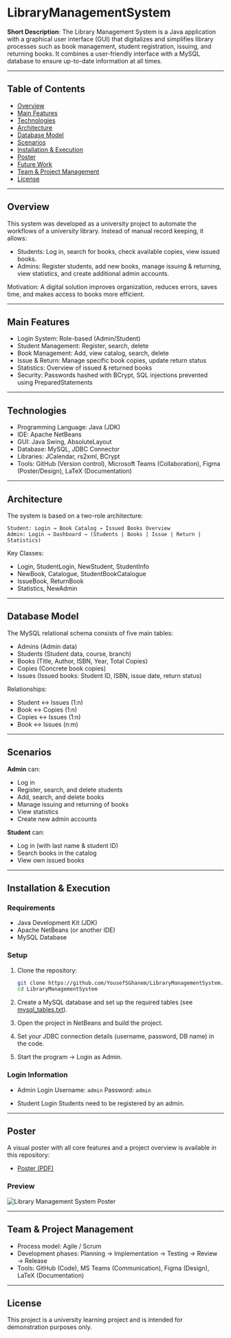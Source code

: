 # LibraryManagementSystem

**Short Description**: The Library Management System is a Java application with a graphical user interface (GUI) that digitalizes and simplifies library processes such as book management, student registration, issuing, and returning books. It combines a user-friendly interface with a MySQL database to ensure up-to-date information at all times.

---

## Table of Contents

* [Overview](#overview)
* [Main Features](#main-features)
* [Technologies](#technologies)
* [Architecture](#architecture)
* [Database Model](#database-model)
* [Scenarios](#scenarios)
* [Installation & Execution](#installation--execution)
* [Poster](#poster)
* [Future Work](#future-work)
* [Team & Project Management](#team--project-management)
* [License](#license)

---

## Overview

This system was developed as a university project to automate the workflows of a university library. Instead of manual record keeping, it allows:

* Students: Log in, search for books, check available copies, view issued books.
* Admins: Register students, add new books, manage issuing & returning, view statistics, and create additional admin accounts.

Motivation: A digital solution improves organization, reduces errors, saves time, and makes access to books more efficient.

---

## Main Features

* Login System: Role-based (Admin/Student)
* Student Management: Register, search, delete
* Book Management: Add, view catalog, search, delete
* Issue & Return: Manage specific book copies, update return status
* Statistics: Overview of issued & returned books
* Security: Passwords hashed with BCrypt, SQL injections prevented using PreparedStatements

---

## Technologies

* Programming Language: Java (JDK)
* IDE: Apache NetBeans
* GUI: Java Swing, AbsoluteLayout
* Database: MySQL, JDBC Connector
* Libraries: JCalendar, rs2xml, BCrypt
* Tools: GitHub (Version control), Microsoft Teams (Collaboration), Figma (Poster/Design), LaTeX (Documentation)

---

## Architecture

The system is based on a two-role architecture:

```
Student: Login → Book Catalog → Issued Books Overview
Admin: Login → Dashboard → (Students | Books | Issue | Return | Statistics)
```

Key Classes:

* Login, StudentLogin, NewStudent, StudentInfo
* NewBook, Catalogue, StudentBookCatalogue
* IssueBook, ReturnBook
* Statistics, NewAdmin

---

## Database Model

The MySQL relational schema consists of five main tables:

* Admins (Admin data)
* Students (Student data, course, branch)
* Books (Title, Author, ISBN, Year, Total Copies)
* Copies (Concrete book copies)
* Issues (Issued books: Student ID, ISBN, issue date, return status)

Relationships:

* Student ↔ Issues (1\:n)
* Book ↔ Copies (1\:n)
* Copies ↔ Issues (1\:n)
* Book ↔ Issues (n\:m)

---

## Scenarios

**Admin** can:

* Log in
* Register, search, and delete students
* Add, search, and delete books
* Manage issuing and returning of books
* View statistics
* Create new admin accounts

**Student** can:

* Log in (with last name & student ID)
* Search books in the catalog
* View own issued books

---

## Installation & Execution

### Requirements

* Java Development Kit (JDK)
* Apache NetBeans (or another IDE)
* MySQL Database

### Setup

1. Clone the repository:

   ```bash
   git clone https://github.com/YousefSGhanem/LibraryManagementSystem.git
   cd LibraryManagementSystem
   ```
2. Create a MySQL database and set up the required tables (see [mysql\_tables.txt](LibraryManagementSystem-main/University-java-project/docs/mysql_tables.txt)).
3. Open the project in NetBeans and build the project.
4. Set your JDBC connection details (username, password, DB name) in the code.
5. Start the program → Login as Admin.

### Login Information

* Admin Login
  Username: `admin`
  Password: `admin`

* Student Login
  Students need to be registered by an admin.

---

## Poster

A visual poster with all core features and a project overview is available in this repository:

* [Poster (PDF)](LibraryManagementSystem-main/University-java-project/docs/Poster.pdf)

### Preview

![Library Management System Poster](LibraryManagementSystem/University-java-project/docs/Poster.png)


---

## Team & Project Management

* Process model: Agile / Scrum
* Development phases: Planning → Implementation → Testing → Review → Release
* Tools: GitHub (Code), MS Teams (Communication), Figma (Design), LaTeX (Documentation)

---

## License

This project is a university learning project and is intended for demonstration purposes only.





